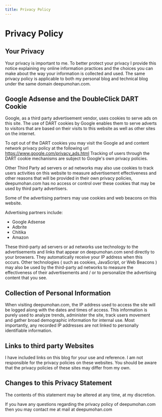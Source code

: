 ```yaml
---
title: Privacy Policy
---
```


# Privacy Policy

## Your Privacy

Your privacy is important to me. To better protect your privacy I provide this
notice explaining my online information practices and the choices you can make
about the way your information is collected and used. The same privacy policy is
applicable to both my personal blog and technical blog under the same domain
deepumohan.com.

## Google Adsense and the DoubleClick DART Cookie

Google, as a third party advertisement vendor, uses cookies to serve ads on this
site. The use of DART cookies by Google enables them to serve adverts to
visitors that are based on their visits to this website as well as other sites
on the internet.

To opt out of the DART cookies you may visit the Google ad and content network
privacy policy at the following url https://www.google.com/privacy_ads.html
Tracking of users through the DART cookie mechanisms are subject to Google's own
privacy policies.

Other Third Party ad servers or ad networks may also use cookies to track users
activities on this website to measure advertisement effectiveness and other
reasons that will be provided in their own privacy policies, deepumohan.com
has no access or control over these cookies that may be used by third party
advertisers.

Some of the advertising partners may use cookies and web beacons on this website.

Advertising partners include:
- Google Adsense
- Adbrite
- Chitika
- Amazon

These third-party ad servers or ad networks use technology to the advertisements
and links that appear on deepumohan.com send directly to your browsers. They automatically
receive your IP address when this occurs. Other technologies ( such as cookies,
JavaScript, or Web Beacons ) may also be used by the third-party ad networks to
measure the effectiveness of their advertisements and / or to personalize the
advertising content that you see.

## Collection of Personal Information
When visiting deepumohan.com, the IP address used to access the site will be
logged along with the dates and times of access. This information is purely used
to analyze trends, administer the site, track users movement and gather broad
demographic information for internal use. Most importantly, any recorded IP
addresses are not linked to personally identifiable information.

## Links to third party Websites
I have included links on this blog for your use and reference. I am not
responsible for the privacy policies on these websites. You should be aware that
the privacy policies of these sites may differ from my own.

## Changes to this Privacy Statement
The contents of this statement may be altered at any time, at my discretion.

If you have any questions regarding the privacy policy of deepumohan.com then
you may contact me at mail at deepumohan.com
